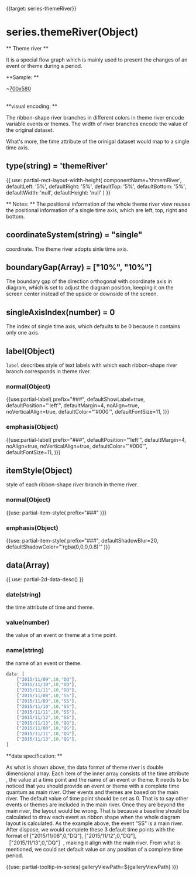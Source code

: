 
{{target: series-themeRiver}}

# series.themeRiver(Object)

** Theme river **

It is a special flow graph which is mainly used to present the changes of an event or theme during a period.

**Sample: **

~[700x580](${galleryViewPath}themeRiver-lastfm&edit=1&reset=1)


<br>
**visual encoding: **

The ribbon-shape river branches in different colors in theme river encode variable events or themes. The width of river branches encode the value of the original dataset.

What's more, the time attribute of the orinigal dataset would map to a single time axis.


## type(string) = 'themeRiver'

{{ use: partial-rect-layout-width-height(
    componentName='thmemRiver',
    defaultLeft: '5%',
    defaultRight: '5%',
    defaultTop: '5%',
    defaultBottom: '5%',
    defaultWidth: 'null',
    defaultHeight: 'null'
) }}

** Notes: **
The positional information of the whole theme river view reuses the positional information of a single time axis, which are left, top, right and bottom.


## coordinateSystem(string) = "single"

coordinate. The theme river adopts sinle time axis.

## boundaryGap(Array) = ["10%", "10%"]

The boundary gap of the direction orthogonal with coordinate axis in diagram, which is set to adjust the diagram position, keeping it on the screen center instead of the upside or downside of the screen.


## singleAxisIndex(number) = 0

The index of single time axis, which defaults to be 0 because it contains only one axis.

## label(Object)

`label` describes style of text labels with which each ribbon-shape river branch corresponds in theme river.

### normal(Object)
{{use:partial-label(
    prefix="###",
    defaultShowLabel=true,
    defaultPosition="'left'",
    defaultMargin=4,
    noAlign=true,
    noVerticalAlign=true,
    defaultColor="'#000'",
    defaultFontSize=11,
)}}
### emphasis(Object)
{{use:partial-label(
    prefix="###",
    defaultPosition="'left'",
    defaultMargin=4,
    noAlign=true,
    noVerticalAlign=true,
    defaultColor="'#000'",
    defaultFontSize=11,
)}}

## itemStyle(Object)

style of each ribbon-shape river branch in theme river.
### normal(Object)
{{use: partial-item-style(
    prefix="###"
)}}
### emphasis(Object)
{{use: partial-item-style(
    prefix="###",
    defaultShadowBlur=20,
    defaultShadowColor="'rgba(0,0,0,0.8)'"
)}}


## data(Array)
{{ use: partial-2d-data-desc() }}
### date(string)
the time attribute of time and theme.
### value(number)
the value of an event or theme at a time point.
### name(string)
the name of an event or theme.

```js
data: [
    ["2015/11/09",10,"DQ"],
    ["2015/11/10",10,"DQ"],
    ["2015/11/11",10,"DQ"],
    ["2015/11/08",10,"SS"],
    ["2015/11/09",10,"SS"],
    ["2015/11/10",10,"SS"],
    ["2015/11/11",10,"SS"],
    ["2015/11/12",10,"SS"],
    ["2015/11/13",10,"QG"],
    ["2015/11/08",10,"QG"],
    ["2015/11/11",10,"QG"],
    ["2015/11/13",10,"QG"],
]
```
**data specification: **

As what is shown above, the data format of theme river is double dimensional array. Each item of the inner array consists of the time attribute , the value at a time point and the name of an event or theme. It needs to be noticed that you should provide an event or theme with a complete time quantum as main river. Other events and themes are based on the main river. The default value of time point should be set as 0. That is to say other events or themes are included in the main river. Once they are beyond the main river, the layout would be wrong. That is because a baseline should be calculated to draw each event as ribbon shape when the whole diagram layout is calculated. As the example above, the event "SS" is a main river. After dispose, we would complete these 3 default time points with the format of ["2015/11/08",0,"DQ"], ["2015/11/12",0,"DQ"], ［"2015/11/13",0,"DQ"］, making it align with the main river. From what is mentioned, we could set default value on any position of a complete time period.


{{use: partial-tooltip-in-series(
    galleryViewPath=${galleryViewPath}
)}}
